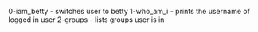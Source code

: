 0-iam_betty - switches user to betty
1-who_am_i - prints the username of logged in user
2-groups - lists groups user is in
